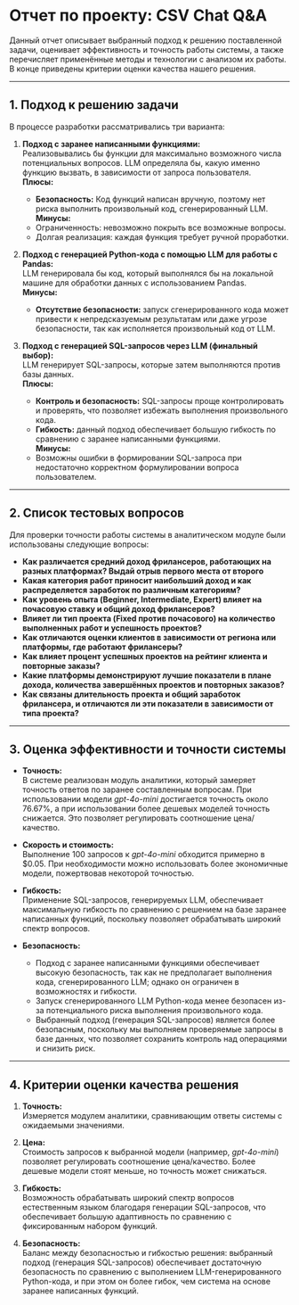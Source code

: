 # Отчет по проекту: CSV Chat Q&A

Данный отчет описывает выбранный подход к решению поставленной задачи, оценивает эффективность и точность работы системы, а также перечисляет применённые методы и технологии с анализом их работы. В конце приведены критерии оценки качества нашего решения.

---

## 1. Подход к решению задачи

В процессе разработки рассматривались три варианта:

1. **Подход с заранее написанными функциями:**  
   Реализовывались бы функции для максимально возможного числа потенциальных вопросов. LLM определяла бы, какую именно функцию вызвать, в зависимости от запроса пользователя.  
   **Плюсы:**  
   - **Безопасность:** Код функций написан вручную, поэтому нет риска выполнить произвольный код, сгенерированный LLM.  
   **Минусы:**  
   - Ограниченность: невозможно покрыть все возможные вопросы.  
   - Долгая реализация: каждая функция требует ручной проработки.

2. **Подход с генерацией Python-кода с помощью LLM для работы с Pandas:**  
   LLM генерировала бы код, который выполнялся бы на локальной машине для обработки данных с использованием Pandas.  
   **Минусы:**  
   - **Отсутствие безопасности:** запуск сгенерированного кода может привести к непредсказуемым результатам или даже угрозе безопасности, так как исполняется произвольный код от LLM.

3. **Подход с генерацией SQL-запросов через LLM (финальный выбор):**  
   LLM генерирует SQL-запросы, которые затем выполняются против базы данных.  
   **Плюсы:**  
   - **Контроль и безопасность:** SQL-запросы проще контролировать и проверять, что позволяет избежать выполнения произвольного кода.
   - **Гибкость:** данный подход обеспечивает большую гибкость по сравнению с заранее написанными функциями.  
   **Минусы:**  
   - Возможны ошибки в формировании SQL-запроса при недостаточно корректном формулировании вопроса пользователем.

---

## 2. Список тестовых вопросов

Для проверки точности работы системы в аналитическом модуле были использованы следующие вопросы:

- **Как различается средний доход фрилансеров, работающих на разных платформах? Выдай отрыв первого места от второго**
- **Какая категория работ приносит наибольший доход и как распределяется заработок по различным категориям?**
- **Как уровень опыта (Beginner, Intermediate, Expert) влияет на почасовую ставку и общий доход фрилансеров?**
- **Влияет ли тип проекта (Fixed против почасового) на количество выполненных работ и успешность проектов?**
- **Как отличаются оценки клиентов в зависимости от региона или платформы, где работают фрилансеры?**
- **Как влияет процент успешных проектов на рейтинг клиента и повторные заказы?**
- **Какие платформы демонстрируют лучшие показатели в плане дохода, количества завершённых проектов и повторных заказов?**
- **Как связаны длительность проекта и общий заработок фрилансера, и отличаются ли эти показатели в зависимости от типа проекта?**

---

## 3. Оценка эффективности и точности системы

- **Точность:**  
  В системе реализован модуль аналитики, который замеряет точность ответов по заранее составленным вопросам. При использовании модели _gpt-4o-mini_ достигается точность около 76.67%, а при использовании более дешевых моделей точность снижается. Это позволяет регулировать соотношение цена/качество.

- **Скорость и стоимость:**  
  Выполнение 100 запросов к _gpt-4o-mini_ обходится примерно в $0.05. При необходимости можно использовать более экономичные модели, пожертвовав некоторой точностью.

- **Гибкость:**  
  Применение SQL-запросов, генерируемых LLM, обеспечивает максимальную гибкость по сравнению с решением на базе заранее написанных функций, поскольку позволяет обрабатывать широкий спектр вопросов.

- **Безопасность:**  
  - Подход с заранее написанными функциями обеспечивает высокую безопасность, так как не предполагает выполнения кода, сгенерированного LLM; однако он ограничен в возможностях и гибкости.
  - Запуск сгенерированного LLM Python-кода менее безопасен из-за потенциального риска выполнения произвольного кода.
  - Выбранный подход (генерация SQL-запросов) является более безопасным, поскольку мы выполняем проверяемые запросы в базе данных, что позволяет сохранить контроль над операциями и снизить риск.

---

## 4. Критерии оценки качества решения

1. **Точность:**  
   Измеряется модулем аналитики, сравнивающим ответы системы с ожидаемыми значениями.

2. **Цена:**  
   Стоимость запросов к выбранной модели (например, _gpt-4o-mini_) позволяет регулировать соотношение цена/качество. Более дешевые модели стоят меньше, но точность может снижаться.

3. **Гибкость:**  
   Возможность обрабатывать широкий спектр вопросов естественным языком благодаря генерации SQL-запросов, что обеспечивает большую адаптивность по сравнению с фиксированным набором функций.

4. **Безопасность:**  
   Баланс между безопасностью и гибкостью решения: выбранный подход (генерация SQL-запросов) обеспечивает достаточную безопасность по сравнению с выполнением LLM-генерированного Python-кода, и при этом он более гибок, чем система на основе заранее написанных функций.
